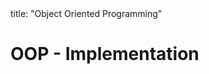 <frontmatter>
title: "Object Oriented Programming"
</frontmatter>

<link rel="stylesheet" href="{{baseUrl}}/css/textbook.css">

<div class="website-content" id="all">

# OOP - Implementation

<div id="main">

<include src="classes/embed.md" boilerplate  />
<include src="classLevelMembers/embed.md" boilerplate  />
<include src="associations/embed.md" boilerplate  />
<include src="dependencies/embed.md" boilerplate  />
<include src="composition/embed.md" boilerplate  />
<include src="aggregation/embed.md" boilerplate  />
<include src="associationClasses/embed.md" boilerplate  />
<include src="inheritance/embed.md" boilerplate  />
<include src="overriding/embed.md" boilerplate  />
<include src="overloading/embed.md" boilerplate  />
<include src="interfaces/embed.md" boilerplate  />
<include src="abstractClasses/embed.md" boilerplate  />
<include src="polymorphism/embed.md" boilerplate  />

</div>

</div>

